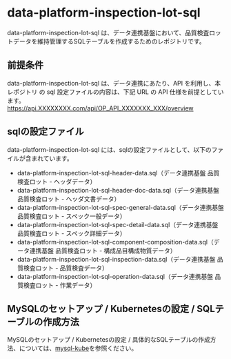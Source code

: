 # data-platform-inspection-lot-sql

data-platform-inspection-lot-sql は、データ連携基盤において、品質検査ロットデータを維持管理するSQLテーブルを作成するためのレポジトリです。 

## 前提条件  
data-platform-inspection-lot-sql は、データ連携にあたり、API を利用し、本レポジトリ の sql 設定ファイルの内容は、下記 URL の API 仕様を前提としています。  
https://api.XXXXXXXX.com/api/OP_API_XXXXXXX_XXX/overview  

## sqlの設定ファイル

data-platform-inspection-lot-sql には、sqlの設定ファイルとして、以下のファイルが含まれています。  

* data-platform-inspection-lot-sql-header-data.sql（データ連携基盤 品質検査ロット - ヘッダデータ）
* data-platform-inspection-lot-sql-header-doc-data.sql（データ連携基盤 品質検査ロット - ヘッダ文書データ）
* data-platform-inspection-lot-sql-spec-general-data.sql（データ連携基盤 品質検査ロット - スペック一般データ）
* data-platform-inspection-lot-sql-spec-detail-data.sql（データ連携基盤 品質検査ロット - スペック詳細データ）
* data-platform-inspection-lot-sql-component-composition-data.sql（データ連携基盤 品質検査ロット - 構成品目構成物質データ）
* data-platform-inspection-lot-sql-inspection-data.sql（データ連携基盤 品質検査ロット - 品質検査データ）
* data-platform-inspection-lot-sql-operation-data.sql（データ連携基盤 品質検査ロット - 作業データ）

## MySQLのセットアップ / Kubernetesの設定 / SQLテーブルの作成方法

MySQLのセットアップ / Kubernetesの設定 / 具体的なSQLテーブルの作成方法、については、[mysql-kube](https://github.com/latonaio/mysql-kube)を参照ください。
